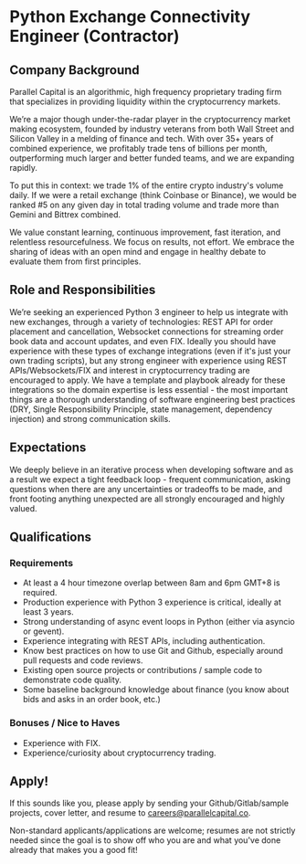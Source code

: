# Python Exchange Connectivity Engineer (Contractor)

## Company Background

Parallel Capital is an algorithmic, high frequency proprietary trading firm that specializes in providing liquidity within the cryptocurrency markets.

We’re a major though under-the-radar player in the cryptocurrency market making ecosystem, founded by industry veterans from both Wall Street and Silicon Valley in a melding of finance and tech. With over 35+ years of combined experience, we profitably trade tens of billions per month, outperforming much larger and better funded teams, and we are expanding rapidly.

To put this in context: we trade 1% of the entire crypto industry's volume daily. If we were a retail exchange (think Coinbase or Binance), we would be ranked #5 on any given day in total trading volume and trade more than Gemini and Bittrex combined.

We value constant learning, continuous improvement, fast iteration, and relentless resourcefulness. We focus on results, not effort. We embrace the sharing of ideas with an open mind and engage in healthy debate to evaluate them from first principles.

## Role and Responsibilities

We’re seeking an experienced Python 3 engineer to help us integrate with new exchanges, through a variety of technologies: REST API for order placement and cancellation, Websocket connections for streaming order book data and account updates, and even FIX. Ideally you should have experience with these types of exchange integrations (even if it's just your own trading scripts), but any strong engineer with experience using REST APIs/Websockets/FIX and interest in cryptocurrency trading are encouraged to apply. We have a template and playbook already for these integrations so the domain expertise is less essential - the most important things are a thorough understanding of software engineering best practices (DRY, Single Responsibility Principle, state management, dependency injection) and strong communication skills.

## Expectations

We deeply believe in an iterative process when developing software and as a result we expect a tight feedback loop - frequent communication, asking questions when there are any uncertainties or tradeoffs to be made, and front footing anything unexpected are all strongly encouraged and highly valued.

## Qualifications

### Requirements

* At least a 4 hour timezone overlap between 8am and 6pm GMT+8 is required.
* Production experience with Python 3 experience is critical, ideally at least 3 years.
* Strong understanding of async event loops in Python (either via asyncio or gevent).
* Experience integrating with REST APIs, including authentication.
* Know best practices on how to use Git and Github, especially around pull requests and code reviews.
* Existing open source projects or contributions / sample code to demonstrate code quality.
* Some baseline background knowledge about finance (you know about bids and asks in an order book, etc.)

### Bonuses / Nice to Haves

* Experience with FIX.
* Experience/curiosity about cryptocurrency trading.

## Apply!

If this sounds like you, please apply by sending your Github/Gitlab/sample projects, cover letter, and resume to careers@parallelcapital.co.

Non-standard applicants/applications are welcome; resumes are not strictly needed since the goal is to show off who you are and what you've done already that makes you a good fit!
